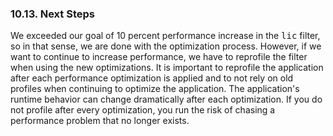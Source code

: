 ### 10.13\. Next Steps

We exceeded our goal of 10 percent performance increase in the <tt>lic</tt> filter, so in that sense, we are done with the optimization process. However, if we want to continue to increase performance, we have to reprofile the filter when using the new optimizations. It is important to reprofile the application after each performance optimization is applied and to not rely on old profiles when continuing to optimize the application. The application's runtime behavior can change dramatically after each optimization. If you do not profile after every optimization, you run the risk of chasing a performance problem that no longer exists.